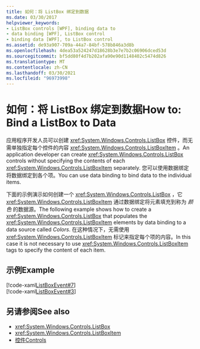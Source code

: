 ```yaml
---
title: 如何：将 ListBox 绑定到数据
ms.date: 03/30/2017
helpviewer_keywords:
- ListBox controls [WPF], binding data to
- data binding [WPF], ListBox control
- binding data [WPF], to ListBox control
ms.assetid: de93a907-709a-44a7-84bf-578b846a3d8b
ms.openlocfilehash: 4dea53a524247d18628b3e7e7b2c06906dced53d
ms.sourcegitcommit: bf5dd80f4d7b202afa90e90d1148402c5474d826
ms.translationtype: MT
ms.contentlocale: zh-CN
ms.lasthandoff: 03/30/2021
ms.locfileid: "96973998"
---
```

# <a name="how-to-bind-a-listbox-to-data"></a><span data-ttu-id="ddc6f-102">如何：将 ListBox 绑定到数据</span><span class="sxs-lookup"><span data-stu-id="ddc6f-102">How to: Bind a ListBox to Data</span></span>
<span data-ttu-id="ddc6f-103">应用程序开发人员可以创建 <xref:System.Windows.Controls.ListBox> 控件，而无需单独指定每个控件的内容 <xref:System.Windows.Controls.ListBoxItem> 。</span><span class="sxs-lookup"><span data-stu-id="ddc6f-103">An application developer can create <xref:System.Windows.Controls.ListBox> controls without specifying the contents of each <xref:System.Windows.Controls.ListBoxItem> separately.</span></span> <span data-ttu-id="ddc6f-104">您可以使用数据绑定将数据绑定到各个项。</span><span class="sxs-lookup"><span data-stu-id="ddc6f-104">You can use data binding to bind data to the individual items.</span></span>  
  
 <span data-ttu-id="ddc6f-105">下面的示例演示如何创建一个 <xref:System.Windows.Controls.ListBox> ，它 <xref:System.Windows.Controls.ListBoxItem> 通过数据绑定将元素填充到称为 *颜色* 的数据源。</span><span class="sxs-lookup"><span data-stu-id="ddc6f-105">The following example shows how to create a <xref:System.Windows.Controls.ListBox> that populates the <xref:System.Windows.Controls.ListBoxItem> elements by data binding to a data source called *Colors*.</span></span> <span data-ttu-id="ddc6f-106">在这种情况下，无需使用 <xref:System.Windows.Controls.ListBoxItem> 标记来指定每个项的内容。</span><span class="sxs-lookup"><span data-stu-id="ddc6f-106">In this case it is not necessary to use <xref:System.Windows.Controls.ListBoxItem> tags to specify the content of each item.</span></span>  
  
## <a name="example"></a><span data-ttu-id="ddc6f-107">示例</span><span class="sxs-lookup"><span data-stu-id="ddc6f-107">Example</span></span>  
 [!code-xaml[ListBoxEvent#7](~/samples/snippets/csharp/VS_Snippets_Wpf/ListBoxEvent/CSharp/Pane1.xaml#7)]  
[!code-xaml[ListBoxEvent#3](~/samples/snippets/csharp/VS_Snippets_Wpf/ListBoxEvent/CSharp/Pane1.xaml#3)]  
  
## <a name="see-also"></a><span data-ttu-id="ddc6f-108">另请参阅</span><span class="sxs-lookup"><span data-stu-id="ddc6f-108">See also</span></span>

- <xref:System.Windows.Controls.ListBox>
- <xref:System.Windows.Controls.ListBoxItem>
- [<span data-ttu-id="ddc6f-109">控件</span><span class="sxs-lookup"><span data-stu-id="ddc6f-109">Controls</span></span>](../advanced/optimizing-performance-controls.md)
